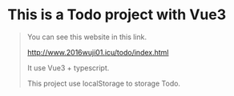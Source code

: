 # This is a Todo project with Vue3

> You can see this website in this link.
> 
> http://www.2016wuji01.icu/todo/index.html
>
> It use Vue3 + typescript.
>
> This project use localStorage to storage Todo.